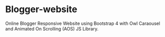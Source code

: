 # Blogger-website
Online Blogger Responsive Website using Bootstrap 4 with Owl Caraousel and Animated On Scrolling (AOS) JS Library.
